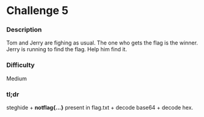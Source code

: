 # Challenge 5

### Description
Tom and Jerry are fighing as usual. The one who gets the flag is the winner. Jerry is running to find the flag. Help him find it.

### Difficulty

Medium

### tl;dr

steghide + **notflag{...}** present in flag.txt + decode base64 + decode hex.

